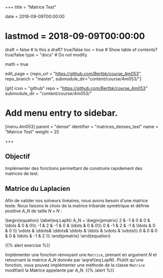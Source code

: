 +++
title = "Matrice Test"

date = 2018-09-09T00:00:00
# lastmod = 2018-09-09T00:00:00

draft = false  # Is this a draft? true/false
toc = true  # Show table of contents? true/false
type = "docs"  # Do not modify.

math = true

edit_page = {repo_url = "https://github.com/Bertbk/course_4m053", repo_branch = "master", submodule_dir="content/course/4m053/"}

[git]
  icon = "github"
  repo = "https://github.com/Bertbk/course_4m053"
  submodule_dir = "content/course/4m053/"

# Add menu entry to sidebar.
[menu.4m053]
  parent = "dense"
  identifier = "matrices_denses_test"
  name = "Matrice Test"
  weight = 25

+++

## Objectif

Implémenter des fonctions permettant de construire rapidement des matrices de test.

## Matrice du Laplacien

Afin de valider nos solveurs linéaires, nous avons besoin d'une matrice teste. Nous faisons le choix de la matrice tribande symétrique et définie positive $A\_N$ de taille $N\times N$ :

\begin{equation}
\label{eq:LapN}
A\_N =
\begin{pmatrix}
  2 & -1 & 0 & 0 & \ldots & 0 & 0\\\\\\
  -1 & 2 & -1 &  0 & \ldots & 0 & 0\\\\\\
    0 & -1 & 2 & -1 & \ldots & 0 & 0 \\\\\\
    \vdots & \ddots& \ddots& \ddots & \ldots & \vdots  & \vdots\\\\\\
    0 & 0 & 0 & 0 & \ldots & -1 & 2 \\\\\\
\end{pmatrix}
\end{equation}

{{% alert exercise %}}

Implémenter une fonction renvoyant une `Matrice`, prenant en argument $N$ et retournant la matrice $A\_N$ donnée par \eqref{eq:LapN}. Plutôt qu'une fonction, vous pouvez implémenter une méthode de la classe `Matrice` modifiant la Matrice appelante par $A\_N$.
{{% /alert %}}